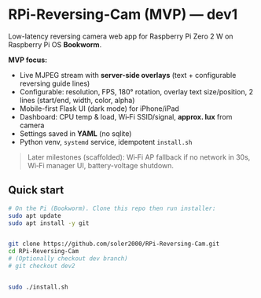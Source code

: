 # RPi-Reversing-Cam (MVP) — dev1


Low-latency reversing camera web app for Raspberry Pi Zero 2 W on Raspberry Pi OS **Bookworm**.


**MVP focus:**
- Live MJPEG stream with **server-side overlays** (text + configurable reversing guide lines)
- Configurable: resolution, FPS, 180° rotation, overlay text size/position, 2 lines (start/end, width, color, alpha)
- Mobile-first Flask UI (dark mode) for iPhone/iPad
- Dashboard: CPU temp & load, Wi‑Fi SSID/signal, **approx. lux** from camera
- Settings saved in **YAML** (no sqlite)
- Python venv, `systemd` service, idempotent `install.sh`


> Later milestones (scaffolded): Wi‑Fi AP fallback if no network in 30s, Wi‑Fi manager UI, battery-voltage shutdown.


## Quick start


```bash
# On the Pi (Bookworm). Clone this repo then run installer:
sudo apt update
sudo apt install -y git


git clone https://github.com/soler2000/RPi-Reversing-Cam.git
cd RPi-Reversing-Cam
# (Optionally checkout dev branch)
# git checkout dev2


sudo ./install.sh
